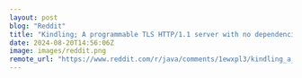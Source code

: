 ```yaml
---
layout: post
blog: "Reddit"
title: "Kindling; A programmable TLS HTTP/1.1 server with no dependencies"
date: 2024-08-20T14:56:06Z
image: images/reddit.png
remote_url: "https://www.reddit.com/r/java/comments/1ewxpl3/kindling_a_programmable_tls_http11_server_with_no/"
---
```

